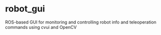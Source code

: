 # robot_gui
ROS-based GUI for monitoring and controlling robot info and teleoperation commands using cvui and OpenCV
